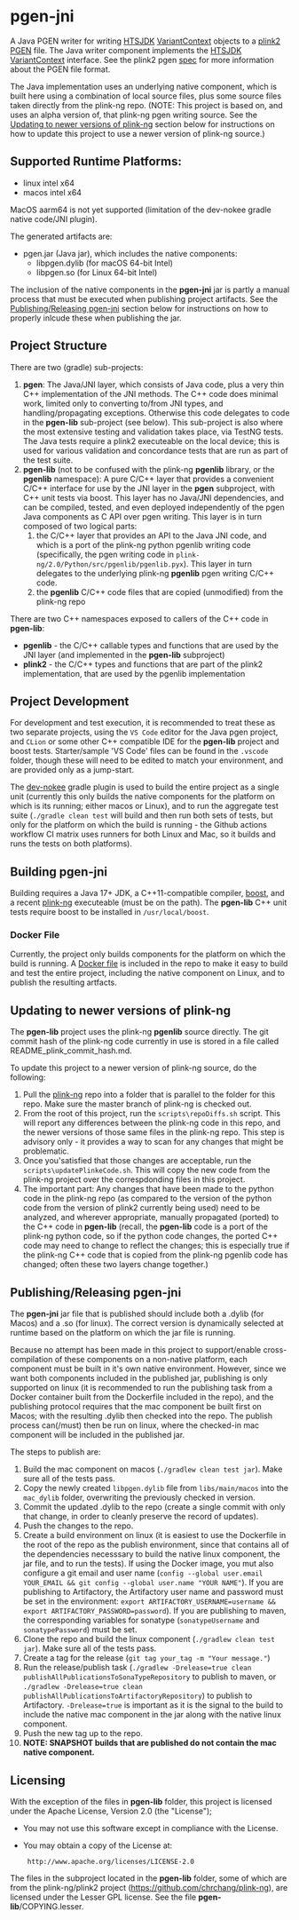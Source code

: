 # pgen-jni

A Java PGEN writer for writing [HTSJDK](https://github.com/samtools/htsjdk)
[VariantContext](https://github.com/samtools/htsjdk/blob/master/src/main/java/htsjdk/variant/variantcontext/writer/VariantContextWriter.java)
objects to a [plink2](https://www.cog-genomics.org/plink/2.0) [PGEN](https://www.cog-genomics.org/plink/2.0/input#pgen)
file. The Java writer component implements the [HTSJDK](https://github.com/samtools/htsjdk)
[VariantContext](https://github.com/samtools/htsjdk/blob/master/src/main/java/htsjdk/variant/variantcontext/writer/VariantContextWriter.java)
interface. See the plink2 pgen [spec](https://github.com/chrchang/plink-ng/tree/master/pgen_spec) for more information about the PGEN file format.

The Java implementation uses an underlying native component, which is built here using a combination of local source files, plus some source
files taken directly from the plink-ng repo. (NOTE: This project is based on, and uses an alpha version of, that plink-ng pgen writing source.
See the [Updating to newer versions of plink-ng](#updating-to-newer-versions-of-plink-ng) section below for instructions on how to update this
project to use a newer version of plink-ng source.)

## Supported Runtime Platforms:
- linux intel x64
- macos intel x64

MacOS aarm64 is not yet supported (limitation of the dev-nokee gradle native code/JNI plugin).

The generated artifacts are:
- pgen.jar (Java jar), which includes the native components:
  - libpgen.dylib (for macOS 64-bit Intel)
  - libpgen.so  (for Linux 64-bit Intel)

The inclusion of the native components in the **pgen-jni** jar is partly a manual process that must be executed when publishing project artifacts.
See the [Publishing/Releasing pgen-jni](#publishingreleasing-pgen-jni) section below for instructions on how to properly inlcude these when publishing
the jar.
## Project Structure

There are two (gradle) sub-projects:
1. **pgen**: The Java/JNI layer, which consists of Java code, plus a very thin C++ implementation of the JNI methods. The C++ code does minimal
work, limited only to converting to/from JNI types, and handling/propagating exceptions. Otherwise this code delegates to code in the **pgen-lib**
sub-project (see below). This sub-project is also where the most extensive testing and validation takes place, via TestNG tests. The Java tests
require a plink2 executeable on the local device; this is used for various validation and concordance tests that are run as part of the test suite.
2. **pgen-lib** (not to be confused with the plink-ng **pgenlib** library, or the **pgenlib** namespace): A pure C/C++ layer that provides a convenient
C/C++ interface for use by the JNI layer in the **pgen** subproject, with C++ unit tests via boost. This layer has no Java/JNI dependencies, and
can be compiled, tested, and even deployed independently of the pgen Java components as C API over pgen writing. This layer is in turn composed of
two logical parts:
    1. the C/C++ layer that provides an API to the Java JNI code, and which is a port of the plink-ng python pgenlib writing code (specifically, the
    pgen writing code in `plink-ng/2.0/Python/src/pgenlib/pgenlib.pyx`). This layer in turn delegates to the underlying plink-ng **pgenlib** pgen
    writing C/C++ code.
    2. the **pgenlib** C/C++ code files that are copied (unmodified) from the plink-ng repo
  
  There are two C++ namespaces exposed to callers of the C++ code in **pgen-lib**:
  - **pgenlib** - the C/C++ callable types and functions that are used by the JNI layer (and implemented in the **pgen-lib** subproject)
  - **plink2** - the C/C++ types and functions that are part of the plink2 implementation, that are used by the pgenlib implementation

## Project Development
For development and test execution, it is recommended to treat these as two separate projects, using the `VS Code` editor for the Java
pgen project, and `CLion` or some other C++ compatible IDE for the **pgen-lib** project and boost tests. Starter/sample 'VS Code' files can
be found in the `.vscode` folder, though these will need to be edited to match your environment, and are provided only as a jump-start.

The [dev-nokee](https://docs.nokee.dev/manual/jni-library-plugin.html) gradle plugin is used to build the entire project as a single unit
(currently this only builds the native components for the platform on which is its running; either macos or Linux), and to run the
aggregate test suite (`./gradle clean test` will build and then run both sets of tests, but only for the platform on which the build is
running - the Github actions workflow CI matrix uses runners for both Linux and Mac, so it builds and runs the tests on both platforms).

## Building pgen-jni

Building requires a Java 17+ JDK, a C++11-compatible compiler, [boost](https://www.boost.org/doc/libs/1_80_0/libs/test/doc/html/index.html),
and a recent [plink-ng](https://www.cog-genomics.org/plink/2.0/) executeable (must be on the path). The **pgen-lib** C++ unit tests require boost
to be installed in `/usr/local/boost`.

### Docker File
Currently, the project only builds components for the platform on which the build is running. A [Docker file]() is included in the repo to
make it easy to build and test the entire project, including the native component on Linux, and to publish the resulting artfacts.

## Updating to newer versions of plink-ng
The **pgen-lib** project uses the plink-ng **pgenlib** source directly. The git commit hash of the plink-ng code currently in use is stored in a file
called README_plink_commit_hash.md.

To update this project to a newer version of plink-ng source, do the following:
1. Pull the [plink-ng](https://www.cog-genomics.org/plink) repo into a folder that is parallel to the folder for this repo. Make sure the
master branch of plink-ng is checked out.
2. From the root of this project, run the `scripts\repoDiffs.sh` script. This will report any differences between the plink-ng code in this
repo, and the newer versions of those same files in the plink-ng repo. This step is advisory only - it provides a way to scan for any changes
that might be problematic.
3. Once you'satisfied that those changes are acceptable, run the `scripts\updatePlinkeCode.sh`. This will copy the new code from the plink-ng
project over the correspdonding files in this project.
4. The important part: Any changes that have been made to the python code in the plink-ng repo (as compared to the version of the python code
from the version of plink2 currently being used) need to be analyzed, and wherever appropriate, manually propagated (ported) to the C++ code in
**pgen-lib** (recall, the **pgen-lib** code is a port of the plink-ng python code, so if the python code changes, the ported C++ code may need
to change to reflect the changes; this is especially true if the plink-ng C++ code that is copied from the plink-ng pgenlib code has changed;
often these two layers change together.)

## Publishing/Releasing pgen-jni

The **pgen-jni** jar file that is published should include both a .dylib (for Macos) and a .so (for linux). The correct version is dynamically
selected at runtime based on the platform on which the jar file is running.

Because no attempt has been made in this project to support/enable cross-compilation of these components on a non-native platform, each
component must be built in it's own native environment. However, since we want both components included in the published jar, publishing
is only supported on linux (it is recommended to run the publishing task from a Docker container built from the Dockerfile included in
the repo), and the publishing protocol requires that the mac component be built first on Macos; with the resulting .dylib then checked
into the repo. The publish process can(/must) then be run on linux, where the checked-in mac component will be included in the published
jar.

The steps to publish are:
1. Build the mac component on macos (`./gradlew clean test jar`). Make sure all of the tests pass.
2. Copy the newly created `libpgen.dylib` file from `libs/main/macos` into the `mac_dylib` folder, overwriting the previously checked in version.
3. Commit the updated .dylib to the repo (create a single commit with only that change, in order to cleanly preserve the record of updates).
4. Push the changes to the repo.
5. Create a build environment on linux (it is easiest to use the Dockerfile in the root of the repo as the publish environment, since that
contains all of the dependencies necesssary to build the native linux component, the jar file, and to run the tests). If using the Docker
image, you mut also configure a git email and user name (`config --global user.email YOUR_EMAIL && git config --global user.name "YOUR NAME"`).
If you are publishing to Artifactory, the Artifactory user name and password must be set in the environment: `export ARTIFACTORY_USERNAME=username && export ARTIFACTORY_PASSWORD=password`). If you are publishing to maven, the corresponding variables for sonatype (`sonatypeUsername` and `sonatypePassword`)
must be set.
6. Clone the repo and build the linux component (`./gradlew clean test jar`). Make sure all of the tests pass.
7. Create a tag for the release (`git tag your_tag -m "Your message."`)
8. Run the release/publish task (`./gradlew -Drelease=true clean publishAllPublicationsToSonaTypeRepository` to publish to maven, or
`./gradlew -Drelease=true clean publishAllPublicationsToArtifactoryRepository`) to publish to Artifactory. `-Drelease=true` is important
as it is the signal to the build to include the native mac component in the jar along with the native linux component.
9. Push the new tag up to the repo.
10. **NOTE: SNAPSHOT builds that are published do not contain the mac native component.**

## Licensing
With the exception of the files in **pgen-lib** folder, this project is
licensed under the Apache License, Version 2.0 (the "License");
- You may not use this software except in compliance with the License.
- You may obtain a copy of the License at:

       http://www.apache.org/licenses/LICENSE-2.0

The files in the subproject located in the **pgen-lib** folder, some of which are from the plink-ng/plink2 project
(https://github.com/chrchang/plink-ng), are licensed under the Lesser GPL license. See the file **pgen-lib**/COPYING.lesser.
